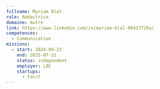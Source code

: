 ```yaml
---
fullname: Myriam Blal
role: Rédactrice
domaine: Autre
link: https://www.linkedin.com/in/myriam-blal-96417726a/
competences:
  - Communication
missions:
  - start: 2024-09-23
    end: 2025-07-31
    status: independent
    employer: LBC
    startups:
      - tacct
---
```

